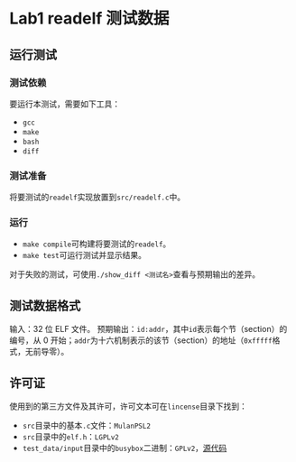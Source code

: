 # Lab1 readelf 测试数据

## 运行测试

### 测试依赖

要运行本测试，需要如下工具：

- `gcc`
- `make`
- `bash`
- `diff`

### 测试准备

将要测试的`readelf`实现放置到`src/readelf.c`中。

### 运行

- `make compile`可构建将要测试的`readelf`。
- `make test`可运行测试并显示结果。

对于失败的测试，可使用`./show_diff <测试名>`查看与预期输出的差异。

## 测试数据格式

输入：32 位 ELF 文件。
预期输出：`id:addr`，其中`id`表示每个节（section）的编号，从 0 开始；`addr`为十六机制表示的该节（section）的地址（`0xfffff`格式，无前导零）。

## 许可证

使用到的第三方文件及其许可，许可文本可在`lincense`目录下找到：

- `src`目录中的基本`.c`文件：`MulanPSL2`
- `src`目录中的`elf.h`：`LGPLv2`
- `test_data/input`目录中的`busybox`二进制：`GPLv2`，[源代码](https://www.busybox.net/downloads/busybox-1.37.0.tar.bz2)
